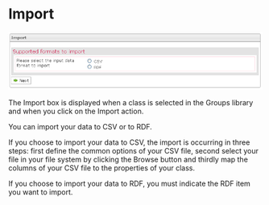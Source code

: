 <!--
parent: 'Manage Groups'
created_at: '2012-04-12 18:31:07'
updated_at: '2013-03-13 14:01:46'
authors:
    - 'Jérôme Bogaerts'
contributors:
    - 'Sophie Doublet'
tags:
    - 'Manage Groups'
-->

Import
======

![](../resources/groups-import.png)

The Import box is displayed when a class is selected in the Groups library and when you click on the Import action.

You can import your data to CSV or to RDF.<br/>

If you choose to import your data to CSV, the import is occurring in three steps: first define the common options of your CSV file, second select your file in your file system by clicking the Browse button and thirdly map the columns of your CSV file to the properties of your class.

If you choose to import your data to RDF, you must indicate the RDF item you want to import.


